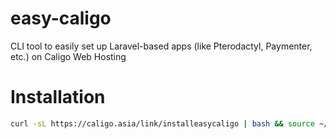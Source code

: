 # easy-caligo
CLI tool to easily set up Laravel-based apps (like Pterodactyl, Paymenter, etc.) on Caligo Web Hosting

# Installation
```bash
curl -sL https://caligo.asia/link/installeasycaligo | bash && source ~/.bashrc
```
